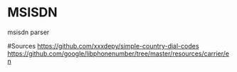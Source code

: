 # MSISDN
msisdn parser

#Sources
https://github.com/xxxdepy/simple-country-dial-codes
https://github.com/google/libphonenumber/tree/master/resources/carrier/en